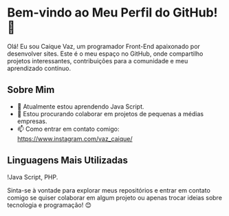 # Bem-vindo ao Meu Perfil do GitHub! 👋

Olá! Eu sou Caique Vaz, um programador Front-End apaixonado por desenvolver sites. Este é o meu espaço no GitHub, onde compartilho projetos interessantes, contribuições para a comunidade e meu aprendizado contínuo.

## Sobre Mim

- 🌱 Atualmente estou aprendendo Java Script.
- 👯 Estou procurando colaborar em projetos de pequenas a médias empresas.
- 📫 Como entrar em contato comigo: https://www.instagram.com/vaz_caique/

## Linguagens Mais Utilizadas

!Java Script, PHP.


Sinta-se à vontade para explorar meus repositórios e entrar em contato comigo se quiser colaborar em algum projeto ou apenas trocar ideias sobre tecnologia e programação! 😊
